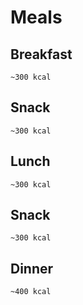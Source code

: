 # Meals

## Breakfast 
`~300 kcal`

## Snack 
`~300 kcal`

## Lunch 
`~300 kcal`

## Snack 
`~300 kcal`

## Dinner
`~400 kcal`
